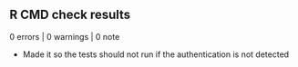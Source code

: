 ## R CMD check results

0 errors | 0 warnings | 0 note

* Made it so the tests should not run if the authentication is not detected
